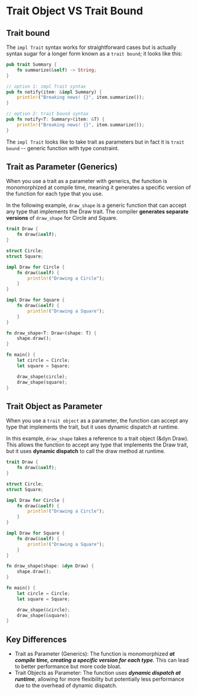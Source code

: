Trait Object VS Trait Bound
===

Trait bound
---

The `impl Trait` syntax works for straightforward cases but is
actually syntax sugar for a longer form known as a `trait bound`;
it looks like this:

```rust
pub trait Summary {
    fn summarize(&self) -> String;
}

// option 1: impl Trait syntax 
pub fn notify(item: &impl Summary) {
    println!("Breaking news! {}", item.summarize());
}

// option 2: trait bound syntax
pub fn notify<T: Summary>(item: &T) {
    println!("Breaking news! {}", item.summarize());
}
```

The `impl Trait` looks like to take trait as parameters
but in fact it is `trait bound` -- generic function
with type constraint.

Trait as Parameter (Generics)
---

When you use a trait as a parameter with generics,
the function is monomorphized at compile time, meaning
it generates a specific version of the function for
each type that you use.

In the following example, `draw_shape` is a generic function
that can accept any type that implements the Draw trait. The compiler
**generates separate versions** of `draw_shape` for Circle and Square.

```rust
trait Draw {
    fn draw(&self);
}

struct Circle;
struct Square;

impl Draw for Circle {
    fn draw(&self) {
        println!("Drawing a Circle");
    }
}

impl Draw for Square {
    fn draw(&self) {
        println!("Drawing a Square");
    }
}

fn draw_shape<T: Draw>(shape: T) {
    shape.draw();
}

fn main() {
    let circle = Circle;
    let square = Square;

    draw_shape(circle);
    draw_shape(square);
}
```

Trait Object as Parameter
---

When you use a `trait object` as a parameter, the function can accept
any type that implements the trait, but it uses dynamic dispatch at runtime.

In this example, `draw_shape` takes a reference to a trait object
(&dyn Draw). This allows the function to accept any type that
implements the Draw trait, but it uses **dynamic dispatch** to
call the draw method at runtime.

```rust
trait Draw {
    fn draw(&self);
}

struct Circle;
struct Square;

impl Draw for Circle {
    fn draw(&self) {
        println!("Drawing a Circle");
    }
}

impl Draw for Square {
    fn draw(&self) {
        println!("Drawing a Square");
    }
}

fn draw_shape(shape: &dyn Draw) {
    shape.draw();
}

fn main() {
    let circle = Circle;
    let square = Square;

    draw_shape(&circle);
    draw_shape(&square);
}
```

Key Differences
---

* Trait as Parameter (Generics): The function is monomorphized
***at compile time, creating a specific version for each type***.
This can lead to better performance but more code bloat.
* Trait Objects as Parameter: The function uses ***dynamic dispatch at runtime***,
allowing for more flexibility but potentially less performance
due to the overhead of dynamic dispatch.

